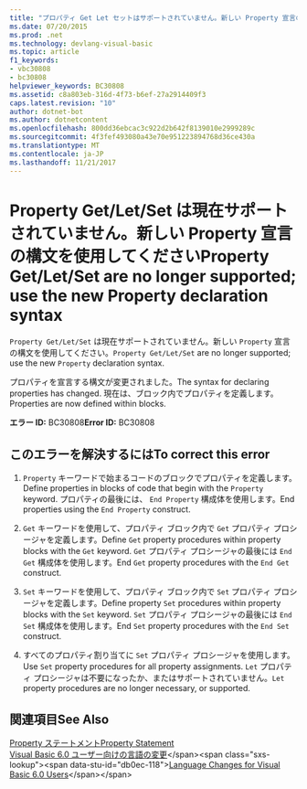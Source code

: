 ```yaml
---
title: "プロパティ Get Let セットはサポートされていません。新しい Property 宣言の構文を使用します。"
ms.date: 07/20/2015
ms.prod: .net
ms.technology: devlang-visual-basic
ms.topic: article
f1_keywords:
- vbc30808
- bc30808
helpviewer_keywords: BC30808
ms.assetid: c8a803eb-316d-4f73-b6ef-27a2914409f3
caps.latest.revision: "10"
author: dotnet-bot
ms.author: dotnetcontent
ms.openlocfilehash: 800dd36ebcac3c922d2b642f8139010e2999289c
ms.sourcegitcommit: 4f3fef493080a43e70e951223894768d36ce430a
ms.translationtype: MT
ms.contentlocale: ja-JP
ms.lasthandoff: 11/21/2017
---
```

# <a name="property-getletset-are-no-longer-supported-use-the-new-property-declaration-syntax"></a><span data-ttu-id="db0ec-102">Property Get/Let/Set は現在サポートされていません。新しい Property 宣言の構文を使用してください</span><span class="sxs-lookup"><span data-stu-id="db0ec-102">Property Get/Let/Set are no longer supported; use the new Property declaration syntax</span></span>
<span data-ttu-id="db0ec-103">`Property Get/Let/Set` は現在サポートされていません。新しい `Property` 宣言の構文を使用してください。</span><span class="sxs-lookup"><span data-stu-id="db0ec-103">`Property Get/Let/Set` are no longer supported; use the new `Property` declaration syntax.</span></span>  
  
 <span data-ttu-id="db0ec-104">プロパティを宣言する構文が変更されました。</span><span class="sxs-lookup"><span data-stu-id="db0ec-104">The syntax for declaring properties has changed.</span></span> <span data-ttu-id="db0ec-105">現在は、ブロック内でプロパティを定義します。</span><span class="sxs-lookup"><span data-stu-id="db0ec-105">Properties are now defined within blocks.</span></span>  
  
 <span data-ttu-id="db0ec-106">**エラー ID:** BC30808</span><span class="sxs-lookup"><span data-stu-id="db0ec-106">**Error ID:** BC30808</span></span>  
  
## <a name="to-correct-this-error"></a><span data-ttu-id="db0ec-107">このエラーを解決するには</span><span class="sxs-lookup"><span data-stu-id="db0ec-107">To correct this error</span></span>  
  
1.  <span data-ttu-id="db0ec-108">`Property` キーワードで始まるコードのブロックでプロパティを定義します。</span><span class="sxs-lookup"><span data-stu-id="db0ec-108">Define properties in blocks of code that begin with the `Property` keyword.</span></span> <span data-ttu-id="db0ec-109">プロパティの最後には、 `End Property` 構成体を使用します。</span><span class="sxs-lookup"><span data-stu-id="db0ec-109">End properties using the `End Property` construct.</span></span>  
  
2.  <span data-ttu-id="db0ec-110">`Get` キーワードを使用して、プロパティ ブロック内で `Get` プロパティ プロシージャを定義します。</span><span class="sxs-lookup"><span data-stu-id="db0ec-110">Define `Get` property procedures within property blocks with the `Get` keyword.</span></span> <span data-ttu-id="db0ec-111">`Get` プロパティ プロシージャの最後には `End Get` 構成体を使用します。</span><span class="sxs-lookup"><span data-stu-id="db0ec-111">End `Get` property procedures with the `End Get` construct.</span></span>  
  
3.  <span data-ttu-id="db0ec-112">`Set` キーワードを使用して、プロパティ ブロック内で `Set` プロパティ プロシージャを定義します。</span><span class="sxs-lookup"><span data-stu-id="db0ec-112">Define property `Set` procedures within property blocks with the `Set` keyword.</span></span> <span data-ttu-id="db0ec-113">`Set` プロパティ プロシージャの最後には `End Set` 構成体を使用します。</span><span class="sxs-lookup"><span data-stu-id="db0ec-113">End `Set` property procedures with the `End Set` construct.</span></span>  
  
4.  <span data-ttu-id="db0ec-114">すべてのプロパティ割り当てに `Set` プロパティ プロシージャを使用します。</span><span class="sxs-lookup"><span data-stu-id="db0ec-114">Use `Set` property procedures for all property assignments.</span></span> <span data-ttu-id="db0ec-115">`Let` プロパティ プロシージャは不要になったか、またはサポートされていません。</span><span class="sxs-lookup"><span data-stu-id="db0ec-115">`Let` property procedures are no longer necessary, or supported.</span></span>  
  
## <a name="see-also"></a><span data-ttu-id="db0ec-116">関連項目</span><span class="sxs-lookup"><span data-stu-id="db0ec-116">See Also</span></span>  
 [<span data-ttu-id="db0ec-117">Property ステートメント</span><span class="sxs-lookup"><span data-stu-id="db0ec-117">Property Statement</span></span>](../../visual-basic/language-reference/statements/property-statement.md)  
 <span data-ttu-id="db0ec-118">[Visual Basic 6.0 ユーザー向けの言語の変更](https://msdn.microsoft.com/library/skw8dhdd(v=vs.90).aspx)</span><span class="sxs-lookup"><span data-stu-id="db0ec-118">[Language Changes for Visual Basic 6.0 Users](https://msdn.microsoft.com/library/skw8dhdd(v=vs.90).aspx)</span></span>
